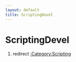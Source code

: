 ```yaml
---
layout: default
title: ScriptingDevel
---
```


# ScriptingDevel

1.  redirect [:Category:Scripting](:Category:Scripting "wikilink")

